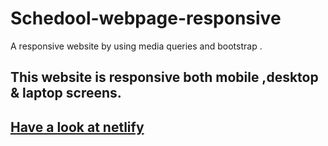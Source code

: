 # Schedool-webpage-responsive
 A responsive website by using media queries and bootstrap .
## This website is responsive both mobile ,desktop & laptop screens.
## <a href="https://affectionate-varahamihira-39e712.netlify.app">Have a look at netlify</a>

